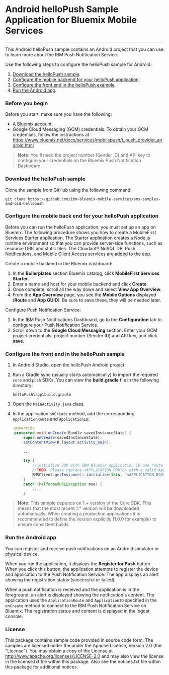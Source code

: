 # Android helloPush Sample Application for Bluemix Mobile Services
---
This Android helloPush sample contains an Android project that you can use to learn more about the IBM Push Notification Service.

Use the following steps to configure the helloPush sample for Android:

1. [Download the helloPush sample](#download-the-hellopush-sample).
2. [Configure the mobile backend for your helloPush application](#configure-the-mobile-back-end-for-your-hellopush-application).
3. [Configure the front end in the helloPush example](#configure-the-front-end-in-the-hellopush-sample).
4. [Run the Android app](#run-the-android-app).

### Before you begin 
Before you start, make sure you have the following:
- A [Bluemix](http://bluemix.net) account.
- Google Cloud Messaging (GCM) credentials.  To obtain your GCM credentials, follow the instructions at  
https://www.bluemix.net/docs/services/mobilepush/t_push_provider_android.html

>**Note**: You'll need the project number (Sender ID) and API key to configure your credentials on the Bluemix Push Notification Dashboard.

### Download the helloPush sample
Clone the sample from GitHub using the following command:

`git clone https://github.com/ibm-bluemix-mobile-services/bms-samples-android-hellopush`

### Configure the mobile back end for your helloPush application
Before you can run the helloPush application, you must set up an app on Bluemix.  The following procedure shows you how to create a MobileFirst Services Starter application. The Starter application creates a Node.js runtime environment so that you can provide server-side functions, such as resource URIs and static files.  The Cloudant® NoSQL DB, Push Notifications, and Mobile Client Access services are added to the app.

Create a mobile backend in the Bluemix dashboard:

1. In the **Boilerplates** section Bluemix catalog, click **MobileFirst Services Starter**.
2. Enter a name and host for your mobile backend and click **Create**.
3. Once complete, scroll all the way down and select **View App Overview**.
4. From the **App Overview** page, you see the **Mobile Options** displayed (**Route** and **App GUID**). Be sure to save these, they will be needed later.

Configure Push Notification Service:

1. In the IBM Push Notifications Dashboard, go to the **Configuration** tab to configure your Push Notification Service.
2. Scroll down to the **Google Cloud Messaging** section. Enter your GCM project credentials, project number (Sender ID) and API key, and click **save**.

### Configure the front end in the helloPush sample
1. In Android Studio, open the helloPush Android project.
2. Run a Gradle sync (usually starts automatically) to import the required `core` and `push` SDKs. You can view the **build.gradle** file in the following directory:

	`helloPush\app\build.gradle`
	
3. Open the `MainActivity.java` class.
4. In the application `onCreate` method, add the corresponding `ApplicationRoute` and `ApplicationID`:


```Java
	@Override
    protected void onCreate(Bundle savedInstanceState) {
        super.onCreate(savedInstanceState);
        setContentView(R.layout.activity_main);

		...
		
        try {
            //initialize SDK with IBM Bluemix application ID and route
            //TODO: Please replace <APPLICATION_ROUTE> with a valid ApplicationRoute and <APPLICATION_ID> with a valid ApplicationId
            BMSClient.getInstance().initialize(this, "<APPLICATION_ROUTE>", "<APPLICATION_ID>");
        }
        catch (MalformedURLException mue) {
            ....
        }
```

> **Note**: This sample depends on 1.+ version of the Core SDK. This means that the most recent 1.* version will be downloaded automatically. When creating a production applications it is recommended to define the version explicitly (1.0.0 for example) to ensure consistent builds.

### Run the Android app
You can register and receive push notifications on an Android simulator or physical device.

When you run the application, it displays the **Register for Push** button. When you click this button, the application attempts to register the device and application to the Push Notification Service. The app displays an alert showing the registration status (successful or failed).

When a push notification is received and the application is in the foreground, an alert is displayed showing the notification's content. The application uses the `ApplicationRoute` and `ApplicationID` specified in the `onCreate` method to connect to the IBM Push Notification Service on Bluemix. The registration status and content is displayed in the logcat console.
### License
This package contains sample code provided in source code form. The samples are licensed under the under the Apache License, Version 2.0 (the "License"). You may obtain a copy of the License at http://www.apache.org/licenses/LICENSE-2.0 and may also view the license in the license.txt file within this package. Also see the notices.txt file within this package for additional notices.

